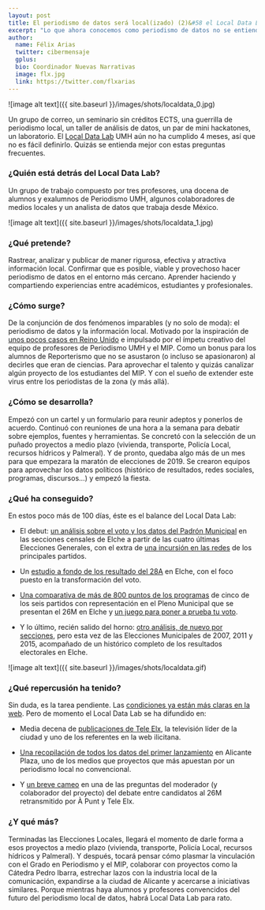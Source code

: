 ```yaml
---
layout: post
title: El periodismo de datos será local(izado) (2)&#58 el Local Data Lab
excerpt: "Lo que ahora conocemos como periodismo de datos no se entiende sin el Datablog de The Guardian, un repositorio que cumple una década difundiendo visualizaciones y datasets. Y Jonathan Gray y Paul Bradshaw, dos de los grandes popes de este mundillo, trabajan en Londres y Birmingham respectivamente. No es ninguna sorpresa, por lo tanto, que el periodismo británico esté ahora en la vanguardia de uno de los grandes filones de esta especialidad: los datos locales."
author:
  name: Félix Arias
  twitter: cibermensaje
  gplus:  
  bio: Coordinador Nuevas Narrativas
  image: flx.jpg
  link: https://twitter.com/flxarias
---
```

![image alt text]({{ site.baseurl }}/images/shots/localdata_0.jpg)

Un grupo de correo, un seminario sin créditos ECTS, una guerrilla de periodismo local, un taller de análisis de datos, un par de mini hackatones, un laboratorio. El [Local Data Lab](https://localdatalab.umh.es/) UMH aún no ha cumplido 4 meses, así que no es fácil definirlo. Quizás se entienda mejor con estas preguntas frecuentes.  

### ¿Quién está detrás del Local Data Lab?

Un grupo de trabajo compuesto por tres profesores, una docena de alumnos y exalumnos de Periodismo UMH, algunos colaboradores de medios locales y un analista de datos que trabaja desde México. 

![image alt text]({{ site.baseurl }}/images/shots/localdata_1.jpg)

### ¿Qué pretende?

Rastrear, analizar y publicar de maner rigurosa, efectiva y atractiva información local. Confirmar que es posible, viable y provechoso hacer periodismo de datos en el entorno más cercano. Aprender haciendo y compartiendo experiencias entre académicos, estudiantes y profesionales.

### ¿Cómo surge?

De la conjunción de dos fenómenos imparables (y no solo de moda): el periodismo de datos y la información local. Motivado por la inspiración de [unos pocos casos en Reino Unido](https://mip.umh.es/blog/2019/03/05/periodismo-datos-localizado-reino-unido/) e impulsado por el ímpetu creativo del equipo de profesores de Periodismo UMH y el MIP. Como un bonus para los alumnos de Reporterismo que no se asustaron (o incluso se apasionaron) al decirles que eran de ciencias. Para aprovechar el talento y quizás canalizar algún proyecto de los estudiantes del MIP. Y con el sueño de extender este virus entre los periodistas de la zona (y más allá).

### ¿Cómo se desarrolla?

Empezó con un cartel y un formulario para reunir adeptos y ponerlos de acuerdo. Continuó con reuniones de una hora a la semana para debatir sobre ejemplos, fuentes y herramientas. Se concretó con la selección de un puñado proyectos a medio plazo (vivienda, transporte, Policía Local, recursos hídricos y Palmeral). Y de pronto, quedaba algo más de un mes para que empezara la maratón de elecciones de 2019. Se crearon equipos para aprovechar los datos políticos (histórico de resultados, redes sociales, programas, discursos…) y empezó la fiesta. 

### ¿Qué ha conseguido?

En estos poco más de 100 días, éste es el balance del Local Data Lab:

* El debut: [un análisis sobre el voto y los datos del Padrón Municipal](https://localdatalab.umh.es/asi-ha-votado-elche/) en las secciones censales de Elche a partir de las cuatro últimas Elecciones Generales, con el extra de [una incursión en las redes](https://localdatalab.umh.es/espana-palabra-clave-derecha/) de los principales partidos.

* Un [estudio a fondo de los resultado del 28A](https://localdatalab.umh.es/el-cambio-calle-a-calle/) en Elche, con el foco puesto en la transformación del voto.

* [Una comparativa de más de 800 puntos de los programas](https://localdatalab.umh.es/propuestas-partidos-ilicitanos/) de cinco de los seis partidos con representación en el Pleno Municipal que se presentan el 26M en Elche y [un juego para poner a prueba tu voto](https://localdatalab.umh.es/test-ajusta-tu-voto/).

* Y lo último, recién salido del horno: [otro análisis, de nuevo por secciones](https://localdatalab.umh.es/bipartidismo-elche/), pero esta vez de las Elecciones Municipales de 2007, 2011 y 2015, acompañado de un histórico completo de los resultados electorales en Elche.

![image alt text]({{ site.baseurl }}/images/shots/localdata.gif)

### ¿Qué repercusión ha tenido?

Sin duda, es la tarea pendiente. Las [condiciones ya están más claras en la web](https://localdatalab.umh.es/republica). Pero de momento el Local Data Lab se ha difundido en:

* Media decena de [publicaciones de Tele Elx](https://teleelx.es/2019/04/20/asi-hemos-votado-los-ilicitanos-en-las-generales-de-la-ultima-decada/), la televisión líder de la ciudad y uno de los referentes en la web ilicitana.

* [Una recopilación de todos los datos del primer lanzamiento](https://alicanteplaza.es/elche-en-las-ultimas-cuatro-generales-preferencia-por-el-pp-cs-y-podemos-no-logran-colarse-y-carrus-bastion-socialista) en Alicante Plaza, uno de los medios que proyectos que más apuestan por un periodismo local no convencional.

* Y [un breve cameo](https://teleelx.es/2019/05/23/debate-electoral-candidatos-23-05-19/) en una de las preguntas del moderador (y colaborador del proyecto) del debate entre candidatos al 26M retransmitido por À Punt y Tele Elx.

### ¿Y qué más?

Terminadas las Elecciones Locales, llegará el momento de darle forma a esos proyectos a medio plazo (vivienda, transporte, Policía Local, recursos hídricos y Palmeral). Y después, tocará pensar cómo plasmar la vinculación con el Grado en Periodismo y el MIP, colaborar con proyectos como la Cátedra Pedro Ibarra, estrechar lazos con la industria local de la comunicación, expandirse a la ciudad de Alicante y acercarse a iniciativas similares. Porque mientras haya alumnos y profesores convencidos del futuro del periodismo local de datos, habrá Local Data Lab para rato.

